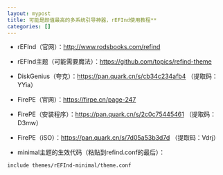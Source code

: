 ```yaml
---
layout: mypost
title: 可能是颜值最高的多系统引导神器，rEFInd使用教程**
categories: []
---
```


- rEFInd（官网）：<http://www.rodsbooks.com/refind>

- rEFInd主题（可能需要魔法）：<https://github.com/topics/refind-theme>

- DiskGenius（夸克）：<https://pan.quark.cn/s/cb34c234afb4> （提取码：YYia）

- FirePE（官网）：<https://firpe.cn/page-247>

- FirePE（安装程序）：<https://pan.quark.cn/s/2c0c75445461> （提取码：D3mw）

- FirePE（iSO）：<https://pan.quark.cn/s/7d05a53b3d7d> （提取码：Vdrj）

- minimal主题的生效代码（粘贴到refind.conf的最后）：

```
include themes/rEFInd-minimal/theme.conf
```